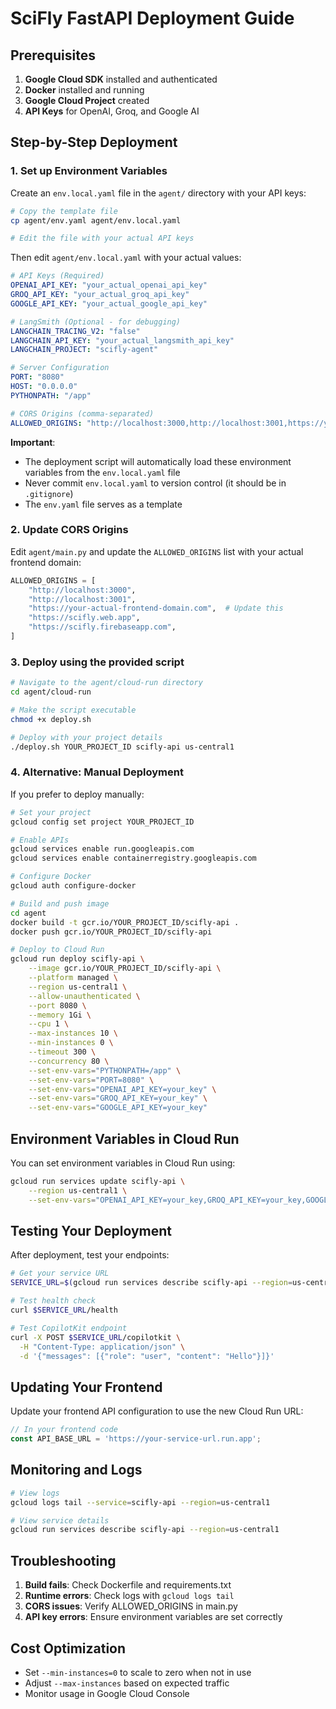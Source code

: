 # SciFly FastAPI Deployment Guide

## Prerequisites

1. **Google Cloud SDK** installed and authenticated
2. **Docker** installed and running
3. **Google Cloud Project** created
4. **API Keys** for OpenAI, Groq, and Google AI

## Step-by-Step Deployment

### 1. Set up Environment Variables

Create an `env.local.yaml` file in the `agent/` directory with your API keys:

```bash
# Copy the template file
cp agent/env.yaml agent/env.local.yaml

# Edit the file with your actual API keys
```

Then edit `agent/env.local.yaml` with your actual values:

```yaml
# API Keys (Required)
OPENAI_API_KEY: "your_actual_openai_api_key"
GROQ_API_KEY: "your_actual_groq_api_key"
GOOGLE_API_KEY: "your_actual_google_api_key"

# LangSmith (Optional - for debugging)
LANGCHAIN_TRACING_V2: "false"
LANGCHAIN_API_KEY: "your_actual_langsmith_api_key"
LANGCHAIN_PROJECT: "scifly-agent"

# Server Configuration
PORT: "8080"
HOST: "0.0.0.0"
PYTHONPATH: "/app"

# CORS Origins (comma-separated)
ALLOWED_ORIGINS: "http://localhost:3000,http://localhost:3001,https://your-frontend-domain.com,https://scifly.web.app,https://scifly.firebaseapp.com"
```

**Important**: 
- The deployment script will automatically load these environment variables from the `env.local.yaml` file
- Never commit `env.local.yaml` to version control (it should be in `.gitignore`)
- The `env.yaml` file serves as a template

### 2. Update CORS Origins

Edit `agent/main.py` and update the `ALLOWED_ORIGINS` list with your actual frontend domain:

```python
ALLOWED_ORIGINS = [
    "http://localhost:3000",
    "http://localhost:3001",
    "https://your-actual-frontend-domain.com",  # Update this
    "https://scifly.web.app",
    "https://scifly.firebaseapp.com",
]
```

### 3. Deploy using the provided script

```bash
# Navigate to the agent/cloud-run directory
cd agent/cloud-run

# Make the script executable
chmod +x deploy.sh

# Deploy with your project details
./deploy.sh YOUR_PROJECT_ID scifly-api us-central1
```

### 4. Alternative: Manual Deployment

If you prefer to deploy manually:

```bash
# Set your project
gcloud config set project YOUR_PROJECT_ID

# Enable APIs
gcloud services enable run.googleapis.com
gcloud services enable containerregistry.googleapis.com

# Configure Docker
gcloud auth configure-docker

# Build and push image
cd agent
docker build -t gcr.io/YOUR_PROJECT_ID/scifly-api .
docker push gcr.io/YOUR_PROJECT_ID/scifly-api

# Deploy to Cloud Run
gcloud run deploy scifly-api \
    --image gcr.io/YOUR_PROJECT_ID/scifly-api \
    --platform managed \
    --region us-central1 \
    --allow-unauthenticated \
    --port 8080 \
    --memory 1Gi \
    --cpu 1 \
    --max-instances 10 \
    --min-instances 0 \
    --timeout 300 \
    --concurrency 80 \
    --set-env-vars="PYTHONPATH=/app" \
    --set-env-vars="PORT=8080" \
    --set-env-vars="OPENAI_API_KEY=your_key" \
    --set-env-vars="GROQ_API_KEY=your_key" \
    --set-env-vars="GOOGLE_API_KEY=your_key"
```

## Environment Variables in Cloud Run

You can set environment variables in Cloud Run using:

```bash
gcloud run services update scifly-api \
    --region us-central1 \
    --set-env-vars="OPENAI_API_KEY=your_key,GROQ_API_KEY=your_key,GOOGLE_API_KEY=your_key"
```

## Testing Your Deployment

After deployment, test your endpoints:

```bash
# Get your service URL
SERVICE_URL=$(gcloud run services describe scifly-api --region=us-central1 --format='value(status.url)')

# Test health check
curl $SERVICE_URL/health

# Test CopilotKit endpoint
curl -X POST $SERVICE_URL/copilotkit \
  -H "Content-Type: application/json" \
  -d '{"messages": [{"role": "user", "content": "Hello"}]}'
```

## Updating Your Frontend

Update your frontend API configuration to use the new Cloud Run URL:

```typescript
// In your frontend code
const API_BASE_URL = 'https://your-service-url.run.app';
```

## Monitoring and Logs

```bash
# View logs
gcloud logs tail --service=scifly-api --region=us-central1

# View service details
gcloud run services describe scifly-api --region=us-central1
```

## Troubleshooting

1. **Build fails**: Check Dockerfile and requirements.txt
2. **Runtime errors**: Check logs with `gcloud logs tail`
3. **CORS issues**: Verify ALLOWED_ORIGINS in main.py
4. **API key errors**: Ensure environment variables are set correctly

## Cost Optimization

- Set `--min-instances=0` to scale to zero when not in use
- Adjust `--max-instances` based on expected traffic
- Monitor usage in Google Cloud Console
